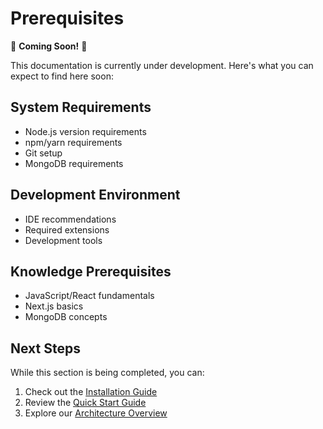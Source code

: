 # Prerequisites

🚧 **Coming Soon!** 🚧

This documentation is currently under development. Here's what you can expect to find here soon:

## System Requirements
- Node.js version requirements
- npm/yarn requirements
- Git setup
- MongoDB requirements

## Development Environment
- IDE recommendations
- Required extensions
- Development tools

## Knowledge Prerequisites
- JavaScript/React fundamentals
- Next.js basics
- MongoDB concepts

## Next Steps
While this section is being completed, you can:
1. Check out the [Installation Guide](/docs/getting-started/installation)
2. Review the [Quick Start Guide](/docs/getting-started/quickstart)
3. Explore our [Architecture Overview](/docs/architecture/overview) 